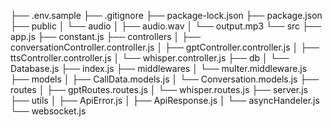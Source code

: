 ├── .env.sample
├── .gitignore
├── package-lock.json
├── package.json
├── public
│   └── audio
│       ├── audio.wav
│       └── output.mp3
└── src
    ├── app.js
    ├── constant.js
    ├── controllers
    │   ├── conversationController.controller.js
    │   ├── gptController.controller.js
    │   ├── ttsController.controller.js
    │   └── whisper.controller.js
    ├── db
    │   └── Database.js
    ├── index.js
    ├── middlewares
    │   └── multer.middleware.js
    ├── models
    │   ├── CallData.models.js
    │   └── Conversation.models.js
    ├── routes
    │   ├── gptRoutes.routes.js
    │   └── whisper.routes.js
    ├── server.js
    ├── utils
    │   ├── ApiError.js
    │   ├── ApiResponse.js
    │   └── asyncHandeler.js
    └── websocket.js
